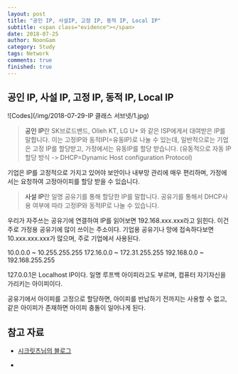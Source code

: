 ```yaml
---
layout: post
title: "공인 IP, 사설IP, 고정 IP, 동적 IP, Local IP"
subtitle: <span class="evidence"></span>
date: 2018-07-25
author: NoonGam
category: Study
tags: Network
comments: true
finished: true
---
```



## 공인 IP, 사설 IP, 고정 IP, 동적 IP, Local IP

![Codes](/img/2018-07-29-IP 클래스 서브넷/1.jpg)

> <a>공인 IP</a>란 SK브로드밴드, Olleh KT, LG U+ 와 같은 ISP에게서 대여받은 IP를 말합니다. 이는 고정IP와 동적IP(=유동IP)로 나눌 수 있는데, 일반적으로는 기업은 고정 IP를 할당받고, 가정에서는 유동IP를 할당 받습니다.
(유동적으로 자동 IP 할당 방식 -> DHCP=Dynamic Host configuration Protocol)

기업은 IP를 고정적으로 가지고 있어야 보안이나 내부망 관리에 매우 편리하며, 가정에서는 요청하여 고정아이피를 할당 받을 수 있습니다.

> <a>사설 IP</a>란 일명 공유기를 통해 할당한 IP를 말합니다. 공유기를 통해서 DHCP사용 여부에 따라 고정IP와 동적IP로 나눌 수 있습니다.

우리가 자주쓰는 공유기에 연결하여 IP를 읽어보면 192.168.xxx.xxx라고 읽힌다. 이건 주로 가정용 공유기에 많이 쓰이는 주소이다.
기업용 공유기나 망에 접속하다보면 10.xxx.xxx.xxx가 많으며, 주로 기업에서 사용된다.

10.0.0.0 ~ 10.255.255.255
172.16.0.0 ~ 172.31.255.255
192.168.0.0 ~ 192.168.255.255

127.0.0.1은 Localhost IP이다. 일명 <a>루프백 아이피</a>라고도 부르며, 컴퓨터 자기자신을 가리키는 아이피이다.

공유기에서 아이피를 고정으로 할당하면, 아이피를 반납하기 전까지는 사용할 수 없고, 같은 아이피가 존재하면 아이피 충돌이 일어나게 된다.





## 참고 자료

- [시크릿츠님의 블로그](https://m.blog.naver.com/PostView.nhn?blogId=xcripts&logNo=70121283191&proxyReferer=https%3A%2F%2Fwww.google.co.kr%2F)

-
